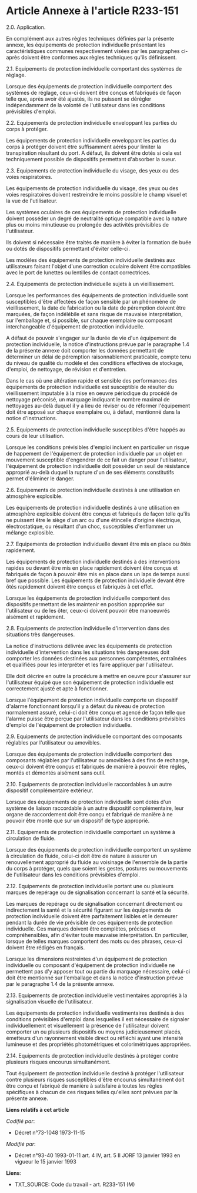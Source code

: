 # Article Annexe à l'article R233-151

2.0. Application.

En complément aux autres règles techniques définies par la présente annexe, les équipements de protection individuelle
présentant les caractéristiques communes respectivement visées par les paragraphes ci-après doivent être conformes aux règles
techniques qu'ils définissent.

2.1. Equipements de protection individuelle comportant des systèmes de réglage.

Lorsque des équipements de protection individuelle comportent des systèmes de réglage, ceux-ci doivent être conçus et
fabriqués de façon telle que, après avoir été ajustés, ils ne puissent se dérégler indépendamment de la volonté de
l'utilisateur dans les conditions prévisibles d'emploi.

2.2. Equipements de protection individuelle enveloppant les parties du corps à protéger.

Les équipements de protection individuelle enveloppant les parties du corps à protéger doivent être suffisamment aérés pour
limiter la transpiration résultant du port. A défaut, ils doivent être dotés si cela est techniquement possible de
dispositifs permettant d'absorber la sueur.

2.3. Equipements de protection individuelle du visage, des yeux ou des voies respiratoires.

Les équipements de protection individuelle du visage, des yeux ou des voies respiratoires doivent restreindre le moins
possible le champ visuel et la vue de l'utilisateur.

Les systèmes oculaires de ces équipements de protection individuelle doivent posséder un degré de neutralité optique
compatible avec la nature plus ou moins minutieuse ou prolongée des activités prévisibles de l'utilisateur.

Ils doivent si nécessaire être traités de manière à éviter la formation de buée ou dotés de dispositifs permettant d'éviter
celle-ci.

Les modèles des équipements de protection individuelle destinés aux utilisateurs faisant l'objet d'une correction oculaire
doivent être compatibles avec le port de lunettes ou lentilles de contact correctrices.

2.4. Equipements de protection individuelle sujets à un vieillissement.

Lorsque les performances des équipements de protection individuelle sont susceptibles d'être affectées de façon sensible par
un phénomène de vieillissement, la date de fabrication ou la date de péremption doivent être marquées, de façon indélébile et
sans risque de mauvaise interprétation, sur l'emballage et, si possible, sur chaque exemplaire ou composant interchangeable
d'équipement de protection individuelle.

A défaut de pouvoir s'engager sur la durée de vie d'un équipement de protection individuelle, la notice d'instructions prévue
par le paragraphe 1.4 de la présente annexe doit comporter les données permettant de déterminer un délai de péremption
raisonnablement praticable, compte tenu du niveau de qualité du modèle et des conditions effectives de stockage, d'emploi, de
nettoyage, de révision et d'entretien.

Dans le cas où une altération rapide et sensible des performances des équipements de protection individuelle est susceptible
de résulter du vieillissement imputable à la mise en oeuvre périodique du procédé de nettoyage préconisé, un marquage
indiquant le nombre maximal de nettoyages au-delà duquel il y a lieu de réviser ou de réformer l'équipement doit être apposé
sur chaque exemplaire ou, à défaut, mentionné dans la notice d'instructions.

2.5. Equipements de protection individuelle susceptibles d'être happés au cours de leur utilisation.

Lorsque les conditions prévisibles d'emploi incluent en particulier un risque de happement de l'équipement de protection
individuelle par un objet en mouvement susceptible d'engendrer de ce fait un danger pour l'utilisateur, l'équipement de
protection individuelle doit posséder un seuil de résistance approprié au-delà duquel la rupture d'un de ses éléments
constitutifs permet d'éliminer le danger.

2.6. Equipements de protection individuelle destinés à une utilisation en atmosphère explosible.

Les équipements de protection individuelle destinés à une utilisation en atmosphère explosible doivent être conçus et
fabriqués de façon telle qu'ils ne puissent être le siège d'un arc ou d'une étincelle d'origine électrique, électrostatique,
ou résultant d'un choc, susceptibles d'enflammer un mélange explosible.

2.7. Equipements de protection individuelle devant être mis en place ou ôtés rapidement.

Les équipements de protection individuelle destinés à des interventions rapides ou devant être mis en place rapidement
doivent être conçus et fabriqués de façon à pouvoir être mis en place dans un laps de temps aussi bref que possible. Les
équipements de protection individuelle devant être ôtés rapidement doivent être conçus et fabriqués à cet effet.

Lorsque les équipements de protection individuelle comportent des dispositifs permettant de les maintenir en position
appropriée sur l'utilisateur ou de les ôter, ceux-ci doivent pouvoir être manoeuvrés aisément et rapidement.

2.8. Equipements de protection individuelle d'intervention dans des situations très dangereuses.

La notice d'instructions délivrée avec les équipements de protection individuelle d'intervention dans les situations très
dangereuses doit comporter les données destinées aux personnes compétentes, entraînées et qualifiées pour les interpréter et
les faire appliquer par l'utilisateur.

Elle doit décrire en outre la procédure à mettre en oeuvre pour s'assurer sur l'utilisateur équipé que son équipement de
protection individuelle est correctement ajusté et apte à fonctionner.

Lorsque l'équipement de protection individuelle comporte un dispositif d'alarme fonctionnant lorsqu'il y a défaut du niveau
de protection normalement assuré, celui-ci doit être conçu et agencé de façon telle que l'alarme puisse être perçue par
l'utilisateur dans les conditions prévisibles d'emploi de l'équipement de protection individuelle.

2.9. Equipements de protection individuelle comportant des composants réglables par l'utilisateur ou amovibles.

Lorsque des équipements de protection individuelle comportent des composants réglables par l'utilisateur ou amovibles à des
fins de rechange, ceux-ci doivent être conçus et fabriqués de manière à pouvoir être réglés, montés et démontés aisément sans
outil.

2.10. Equipements de protection individuelle raccordables à un autre dispositif complémentaire extérieur.

Lorsque des équipements de protection individuelle sont dotés d'un système de liaison raccordable à un autre dispositif
complémentaire, leur organe de raccordement doit être conçu et fabriqué de manière à ne pouvoir être monté que sur un
dispositif de type approprié.

2.11. Equipements de protection individuelle comportant un système à circulation de fluide.

Lorsque des équipements de protection individuelle comportent un système à circulation de fluide, celui-ci doit être de
nature à assurer un renouvellement approprié du fluide au voisinage de l'ensemble de la partie du corps à protéger, quels que
soient les gestes, postures ou mouvements de l'utilisateur dans les conditions prévisibles d'emploi.

2.12. Equipements de protection individuelle portant une ou plusieurs marques de repérage ou de signalisation concernant la
santé et la sécurité.

Les marques de repérage ou de signalisation concernant directement ou indirectement la santé et la sécurité figurant sur les
équipements de protection individuelle doivent être parfaitement lisibles et le demeurer pendant la durée de vie prévisible
de ces équipements de protection individuelle. Ces marques doivent être complètes, précises et compréhensibles, afin d'éviter
toute mauvaise interprétation. En particulier, lorsque de telles marques comportent des mots ou des phrases, ceux-ci doivent
être rédigés en français.

Lorsque les dimensions restreintes d'un équipement de protection individuelle ou composant d'équipement de protection
individuelle ne permettent pas d'y apposer tout ou partie du marquage nécessaire, celui-ci doit être mentionné sur
l'emballage et dans la notice d'instruction prévue par le paragraphe 1.4 de la présente annexe.

2.13. Equipements de protection individuelle vestimentaires appropriés à la signalisation visuelle de l'utilisateur.

Les équipements de protection individuelle vestimentaires destinés à des conditions prévisibles d'emploi dans lesquelles il
est nécessaire de signaler individuellement et visuellement la présence de l'utilisateur doivent comporter un ou plusieurs
dispositifs ou moyens judicieusement placés, émetteurs d'un rayonnement visible direct ou réfléchi ayant une intensité
lumineuse et des propriétés photométriques et colorimétriques appropriées.

2.14. Equipements de protection individuelle destinés à protéger contre plusieurs risques encourus simultanément.

Tout équipement de protection individuelle destiné à protéger l'utilisateur contre plusieurs risques susceptibles d'être
encourus simultanément doit être conçu et fabriqué de manière à satisfaire à toutes les règles spécifiques à chacun de ces
risques telles qu'elles sont prévues par la présente annexe.

**Liens relatifs à cet article**

_Codifié par_:

  - Décret n°73-1048 1973-11-15

_Modifié par_:

  - Décret n°93-40 1993-01-11 art. 4 IV, art. 5 II JORF 13 janvier 1993 en vigueur le 15 janvier 1993

**Liens**:

  - TXT_SOURCE: Code du travail - art. R233-151 (M)
